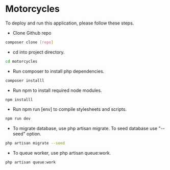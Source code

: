 # Motorcycles

To deploy and run this application, please follow these steps.

- Clone Github repo
```sh
composer clone [repo]
```
- cd into project directory.
```sh
cd motorcycles
```
- Run composer to install php dependencies.
```sh
composer installl
```
- Run npm to install required node modules.
```sh
npm installl
```
- Run npm run [env] to compile stylesheets and scripts.
```sh
npm run dev
```
- To migrate database, use php artisan migrate. To seed database use "--seed" option.
```sh
php artisan migrate --seed
```
- To queue worker, use php artisan queue:work.
```sh
php artisan queue:work
```
